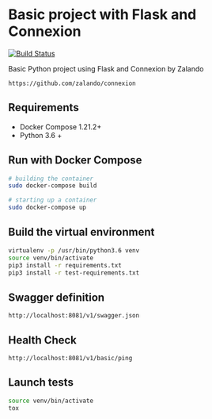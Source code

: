 # Basic project with Flask and Connexion

[![Build Status](https://travis-ci.org/kevinmmartins/python-flask-connexion-example.svg?branch=master)](https://travis-ci.org/kevinmmartins/python-flask-connexion-example)

Basic Python project using Flask and Connexion by Zalando

```http
https://github.com/zalando/connexion
```

## Requirements

* Docker Compose 1.21.2+
* Python 3.6 +

## Run with Docker Compose

```bash
# building the container
sudo docker-compose build

# starting up a container
sudo docker-compose up
```

## Build the virtual environment

```bash
virtualenv -p /usr/bin/python3.6 venv
source venv/bin/activate
pip3 install -r requirements.txt
pip3 install -r test-requirements.txt
```

## Swagger definition

```http
http://localhost:8081/v1/swagger.json
```

## Health Check

```http
http://localhost:8081/v1/basic/ping
```

## Launch tests

```bash
source venv/bin/activate
tox
```
